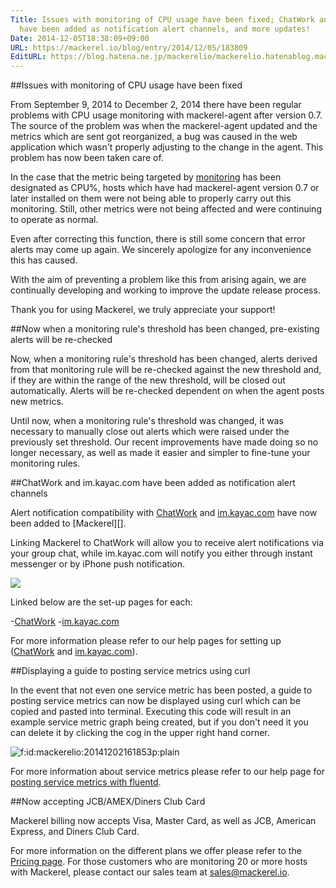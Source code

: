 ```yaml
---
Title: Issues with monitoring of CPU usage have been fixed; ChatWork and im.kayac.com
  have been added as notification alert channels, and more updates!
Date: 2014-12-05T18:38:09+09:00
URL: https://mackerel.io/blog/entry/2014/12/05/183809
EditURL: https://blog.hatena.ne.jp/mackerelio/mackerelio.hatenablog.mackerel.io/atom/entry/8454420450076206747
---
```


##Issues with monitoring of CPU usage have been fixed

From September 9, 2014 to December 2, 2014 there have been regular problems with CPU usage monitoring with mackerel-agent after version 0.7. The source of the problem was when the mackerel-agent updated and the metrics which are sent got reorganized, a bug was caused in the web application which wasn't properly adjusting to the change in the agent. This problem has now been taken care of. 

In the case that the metric being targeted by [monitoring](https://mackerel.io/my/monitors) has been designated as CPU%, hosts which have had mackerel-agent version 0.7 or later installed on them were not being able to properly carry out this monitoring. Still, other metrics were not being affected and were continuing to operate as normal.

Even after correcting this function, there is still some concern that error alerts may come up again. We sincerely apologize for any inconvenience this has caused.

With the aim of preventing a problem like this from arising again, we are continually developing and working to improve the update release process.

Thank you for using Mackerel, we truly appreciate your support!

##Now when a monitoring rule's threshold has been changed, pre-existing alerts will be re-checked

Now, when a monitoring rule's threshold has been changed, alerts derived from that monitoring rule will be re-checked against the new threshold and, if they are within the range of the new threshold, will be closed out automatically. Alerts will be re-checked dependent on when the agent posts new metrics.

Until now, when a monitoring rule's threshold was changed, it was necessary to manually close out alerts which were raised under the previously set threshold. Our recent improvements have made doing so no longer necessary, as well as made it easier and simpler to fine-tune your monitoring rules.

##ChatWork and im.kayac.com have been added as notification alert channels

Alert notification compatibility with [ChatWork](http://www.chatwork.com/) and [im.kayac.com](http://im.kayac.com/) have now been added to [Mackerel][].

Linking Mackerel to ChatWork will allow you to receive alert notifications via your group chat, while im.kayac.com will notify you either through instant messenger or by iPhone push notification.

![](https://cdn-ak.f.st-hatena.com/images/fotolife/m/mackerelio/20141204/20141204112032.png)

Linked below are the set-up pages for each:

-[ChatWork](https://mackerel.io/my/channels?new=chatwork)
-[im.kayac.com](https://mackerel.io/my/channels?new=imkayac)

For more information please refer to our help pages for setting up ([ChatWork](https://mackerel.io/docs/entry/howto/alerts/chatwork) and [im.kayac.com](https://mackerel.io/docs/entry/howto/alerts/imkayac)).

##Displaying a guide to posting service metrics using curl

In the event that not even one service metric has been posted, a guide to posting service metrics can now be displayed using curl which can be copied and pasted into terminal. Executing this code will result in an example service metric graph being created, but if you don't need it you can delete it by clicking the cog in the upper right hand corner.

<p><span itemscope itemtype="http://schema.org/Photograph"><img src="https://cdn-ak.f.st-hatena.com/images/fotolife/m/mackerelio/20141202/20141202161853.png" alt="f:id:mackerelio:20141202161853p:plain" title="f:id:mackerelio:20141202161853p:plain" class="hatena-fotolife" itemprop="image"></span></p>

For more information about service metrics please refer to our help page for [posting service metrics with fluentd](https://mackerel.io/docs/entry/advanced/fluentd).

##Now accepting JCB/AMEX/Diners Club Card

Mackerel billing now accepts Visa, Master Card, as well as JCB, American Express, and Diners Club Card.

For more information on the different plans we offer please refer to the [Pricing page](https://mackerel.io/pricing). For those customers who are monitoring 20 or more hosts with Mackerel, please contact our sales team at <sales@mackerel.io>.
